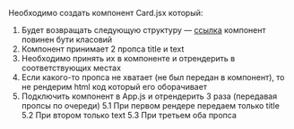 Необходимо создать компонент Card.jsx который:

1. Будет возвращать следующую структуру — [ссылка](https://github.com/junjun-it-courses/react-hw/blob/master/task-2.html)
компонент повинен бути класовий
2. Компонент принимает 2 пропса title и text
3. Необходимо принять их в компоненте и отрендерить в соответствующих местах
4. Если какого-то пропса не хватает (не был передан в компонент), то не рендерим html код который его оборачивает
5. Подключить компонент в App.js и отрендерить 3 раза (передавая пропсы по очереди)
5.1 При первом рендере передаем только title
5.2 При втором только text
5.3 При третьем оба пропса